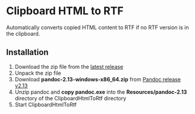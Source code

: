 # Clipboard HTML to RTF

Automatically converts copied HTML content to RTF if no RTF version is in the clipboard.

## Installation

1. Download the zip file from the [latest release](https://github.com/LenAnderson/ClipboardHtmlToRtf/releases/latest)
1. Unpack the zip file
1. Download **pandoc-2.13-windows-x86_64.zip** from [Pandoc release v2.13](https://github.com/jgm/pandoc/releases/tag/2.13)
1. Unzip pandoc and **copy pandoc.exe** into the **Resources/pandoc-2.13** directory of the ClipboardHtmlToRtf directory
1. Start ClipboardHtmlToRtf